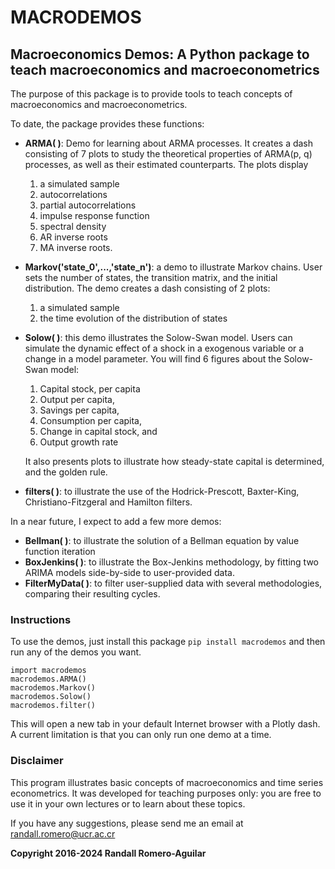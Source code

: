 # MACRODEMOS

## Macroeconomics Demos: A Python package to teach macroeconomics and macroeconometrics

The purpose of this package is to provide tools to teach concepts of macroeconomics and macroeconometrics.

To date, the package provides these functions:

* **ARMA( )**: Demo for learning about  ARMA processes. It creates a dash consisting of 7 plots to study the theoretical properties of ARMA(p, q) processes, as well as their estimated counterparts. The plots display
    1. a simulated sample
    2. autocorrelations
    3. partial autocorrelations
    4. impulse response function
    5. spectral density
    6. AR inverse roots
    7. MA inverse roots.
*  **Markov('state_0',...,'state_n')**: a demo to illustrate Markov chains. User sets the number of states, the transition matrix, and the initial distribution. The demo creates a dash consisting of 2 plots:
    1. a simulated sample
    2. the time evolution of the distribution of states
*  **Solow( )**: this demo illustrates the Solow-Swan model. Users can simulate the dynamic effect of a shock in a exogenous variable or a change in a model parameter. You will find 6 figures about the Solow-Swan model:
    1. Capital stock, per capita
    2. Output per capita,
    3. Savings per capita,
    4. Consumption per capita,
    5. Change in capital stock, and
    6. Output growth rate 
   
    It also presents plots to illustrate how steady-state capital is determined, and the golden rule. 
*  **filters( )**: to illustrate the use of the Hodrick-Prescott, Baxter-King, Christiano-Fitzgeral and Hamilton filters.

In a near future, I expect to add a few more demos:

* **Bellman( )**: to illustrate the solution of a Bellman equation by value function iteration
* **BoxJenkins( )**: to illustrate the Box-Jenkins methodology, by fitting two ARIMA models side-by-side to user-provided data.  
* **FilterMyData( )**: to filter user-supplied data with several methodologies, comparing their resulting cycles. 
 
### Instructions
To use the demos, just install this package `pip install macrodemos` and then run any of the demos you want.

    import macrodemos
    macrodemos.ARMA()
    macrodemos.Markov()
    macrodemos.Solow()
    macrodemos.filter()
 
This will open a new tab in your default Internet browser with a Plotly dash. A current limitation is that you can only run 
one demo at a time.

### Disclaimer 
This program illustrates basic concepts of macroeconomics and time series econometrics. It was developed for teaching purposes 
only: you are free to use it in your own lectures or to learn about these topics.  

If you have any suggestions, please send me an email at randall.romero@ucr.ac.cr
                          
**Copyright 2016-2024 Randall Romero-Aguilar**
